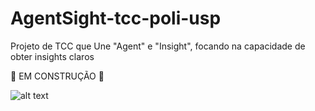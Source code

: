 # AgentSight-tcc-poli-usp

Projeto de TCC que Une "Agent" e "Insight", focando na capacidade de obter insights claros

🚧 EM CONSTRUÇÃO 🚧

![alt text](image.png)